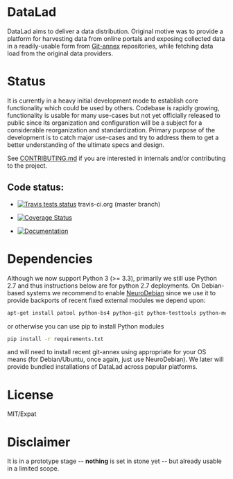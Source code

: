 # DataLad

DataLad aims to deliver a data distribution.  Original motive was to provide
a platform for harvesting data from online portals and
exposing collected data in a readily-usable form from [Git-annex]
repositories, while fetching data load from the original data providers.

# Status

It is currently in a heavy initial development mode to establish core
functionality which could be used by others.  Codebase is
rapidly growing, functionality is usable for many use-cases but not
yet officially released to public since its organization and
configuration will be a subject for a considerable reorganization and
standardization.  Primary purpose of the development is to catch major
use-cases and try to address them to get a better understanding of the
ultimate specs and design.

See [CONTRIBUTING.md](CONTRIBUTING.md) if you are interested in
internals and/or contributing to the project.

## Code status:

* [![Travis tests status](https://secure.travis-ci.org/datalad/datalad.png?branch=master)](https://travis-ci.org/datalad/datalad) travis-ci.org (master branch)

* [![Coverage Status](https://coveralls.io/repos/datalad/datalad/badge.png?branch=master)](https://coveralls.io/r/datalad/datalad)

* [![Documentation](https://readthedocs.org/projects/datalad/badge/?version=latest)](http://datalad.rtfd.org)

# Dependencies

Although we now support Python 3 (>= 3.3), primarily we still use Python 2.7
and thus instructions below are for python 2.7 deployments. 
On Debian-based systems we recommend to enable
[NeuroDebian](http://neuro.debian.net) since we use it to provide
backports of recent fixed external modules we depend upon:

```sh
apt-get install patool python-bs4 python-git python-testtools python-mock python-nose git-annex-standalone
```

or otherwise you can use pip to install Python modules

```sh
pip install -r requirements.txt
```

and will need to install recent git-annex using appropriate for your
OS means (for Debian/Ubuntu, once again, just use NeuroDebian).  We
later will provide bundled installations of DataLad across popular
platforms.


# License

MIT/Expat


# Disclaimer

It is in a prototype stage -- **nothing** is set in stone yet -- but
already usable in a limited scope.

[Git-annex]: http://git-annex.branchable.com
